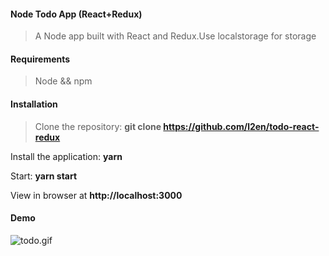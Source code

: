 #### Node Todo App (React+Redux)
>A Node app built with React and Redux.Use localstorage for storage

#### Requirements 
>Node && npm

#### Installation 
>Clone the repository: **git clone https://github.com/l2en/todo-react-redux**

Install the application: **yarn**

Start: **yarn start**

View in browser at **http://localhost:3000**

#### Demo
![todo.gif](https://upload-images.jianshu.io/upload_images/9899783-95b9a119d8ff7719.gif?imageMogr2/auto-orient/strip)
